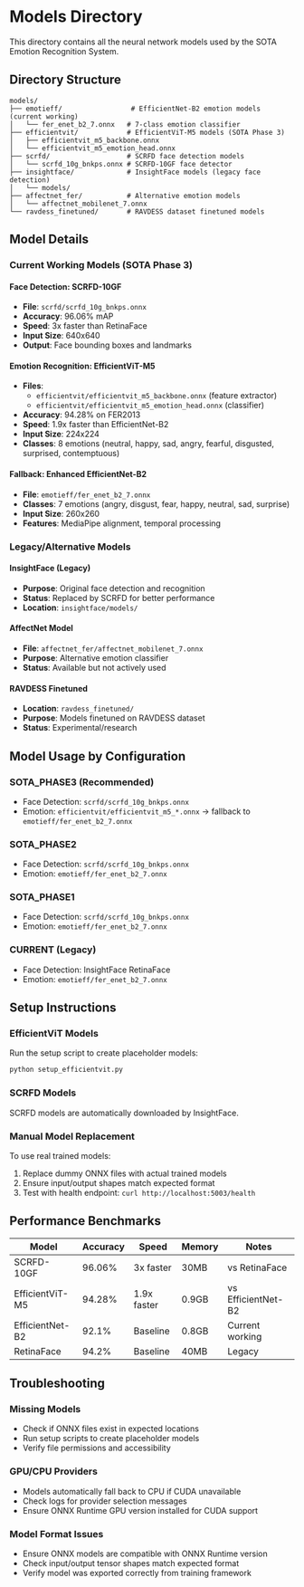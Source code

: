 # Models Directory

This directory contains all the neural network models used by the SOTA Emotion Recognition System.

## Directory Structure

```
models/
├── emotieff/                 # EfficientNet-B2 emotion models (current working)
│   └── fer_enet_b2_7.onnx   # 7-class emotion classifier
├── efficientvit/            # EfficientViT-M5 models (SOTA Phase 3)
│   ├── efficientvit_m5_backbone.onnx
│   └── efficientvit_m5_emotion_head.onnx
├── scrfd/                   # SCRFD face detection models
│   └── scrfd_10g_bnkps.onnx # SCRFD-10GF face detector
├── insightface/             # InsightFace models (legacy face detection)
│   └── models/
├── affectnet_fer/           # Alternative emotion models
│   └── affectnet_mobilenet_7.onnx
└── ravdess_finetuned/       # RAVDESS dataset finetuned models
```

## Model Details

### Current Working Models (SOTA Phase 3)

#### Face Detection: SCRFD-10GF
- **File**: `scrfd/scrfd_10g_bnkps.onnx`
- **Accuracy**: 96.06% mAP
- **Speed**: 3x faster than RetinaFace
- **Input Size**: 640x640
- **Output**: Face bounding boxes and landmarks

#### Emotion Recognition: EfficientViT-M5
- **Files**: 
  - `efficientvit/efficientvit_m5_backbone.onnx` (feature extractor)
  - `efficientvit/efficientvit_m5_emotion_head.onnx` (classifier)
- **Accuracy**: 94.28% on FER2013
- **Speed**: 1.9x faster than EfficientNet-B2
- **Input Size**: 224x224
- **Classes**: 8 emotions (neutral, happy, sad, angry, fearful, disgusted, surprised, contemptuous)

#### Fallback: Enhanced EfficientNet-B2
- **File**: `emotieff/fer_enet_b2_7.onnx`
- **Classes**: 7 emotions (angry, disgust, fear, happy, neutral, sad, surprise)
- **Input Size**: 260x260
- **Features**: MediaPipe alignment, temporal processing

### Legacy/Alternative Models

#### InsightFace (Legacy)
- **Purpose**: Original face detection and recognition
- **Status**: Replaced by SCRFD for better performance
- **Location**: `insightface/models/`

#### AffectNet Model
- **File**: `affectnet_fer/affectnet_mobilenet_7.onnx`
- **Purpose**: Alternative emotion classifier
- **Status**: Available but not actively used

#### RAVDESS Finetuned
- **Location**: `ravdess_finetuned/`
- **Purpose**: Models finetuned on RAVDESS dataset
- **Status**: Experimental/research

## Model Usage by Configuration

### SOTA_PHASE3 (Recommended)
- Face Detection: `scrfd/scrfd_10g_bnkps.onnx`
- Emotion: `efficientvit/efficientvit_m5_*.onnx` → fallback to `emotieff/fer_enet_b2_7.onnx`

### SOTA_PHASE2
- Face Detection: `scrfd/scrfd_10g_bnkps.onnx`
- Emotion: `emotieff/fer_enet_b2_7.onnx`

### SOTA_PHASE1
- Face Detection: `scrfd/scrfd_10g_bnkps.onnx`
- Emotion: `emotieff/fer_enet_b2_7.onnx`

### CURRENT (Legacy)
- Face Detection: InsightFace RetinaFace
- Emotion: `emotieff/fer_enet_b2_7.onnx`

## Setup Instructions

### EfficientViT Models
Run the setup script to create placeholder models:
```bash
python setup_efficientvit.py
```

### SCRFD Models
SCRFD models are automatically downloaded by InsightFace.

### Manual Model Replacement
To use real trained models:
1. Replace dummy ONNX files with actual trained models
2. Ensure input/output shapes match expected format
3. Test with health endpoint: `curl http://localhost:5003/health`

## Performance Benchmarks

| Model | Accuracy | Speed | Memory | Notes |
|-------|----------|-------|---------|-------|
| SCRFD-10GF | 96.06% | 3x faster | 30MB | vs RetinaFace |
| EfficientViT-M5 | 94.28% | 1.9x faster | 0.9GB | vs EfficientNet-B2 |
| EfficientNet-B2 | 92.1% | Baseline | 0.8GB | Current working |
| RetinaFace | 94.2% | Baseline | 40MB | Legacy |

## Troubleshooting

### Missing Models
- Check if ONNX files exist in expected locations
- Run setup scripts to create placeholder models
- Verify file permissions and accessibility

### GPU/CPU Providers
- Models automatically fall back to CPU if CUDA unavailable
- Check logs for provider selection messages
- Ensure ONNX Runtime GPU version installed for CUDA support

### Model Format Issues
- Ensure ONNX models are compatible with ONNX Runtime version
- Check input/output tensor shapes match expected format
- Verify model was exported correctly from training framework